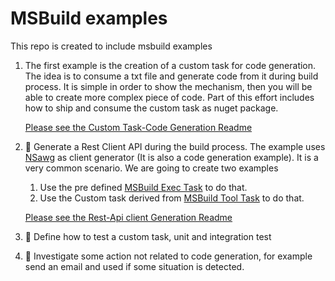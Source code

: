 # MSBuild examples

This repo is created to include msbuild examples

1. The first example is the creation of a custom task for code generation. The idea is to consume a txt file and generate code from it during build process. It is simple in order to show the mechanism, then you will be able to create more complex piece of code. Part of this effort includes how to ship and consume the custom task as nuget package.

   [Please see the Custom Task-Code Generation Readme](./custom-task-code-generation/)

1. :construction: Generate a Rest Client API during the build process. The example uses [NSawg](https://docs.microsoft.com/aspnet/core/tutorials/getting-started-with-nswag) as client generator (It is also a code generation example). It is a very common scenario. We are going to create two examples

   1. Use the pre defined [MSBuild Exec Task](https://docs.microsoft.com/en-us/dotnet/api/microsoft.build.tasks.exec) to do that.
   1. Use the Custom task derived from [MSBuild Tool Task](https://docs.microsoft.com/dotnet/api/microsoft.build.utilities.tooltask) to do that.

   [Please see the Rest-Api client Generation Readme](./rest-api-client-generation/)

1. :thinking: Define how to test a custom task, unit and integration test

1. :thinking: Investigate some action not related to code generation, for example send an email and used if some situation is detected.

